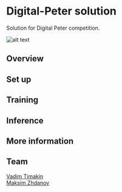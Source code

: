 # Digital-Peter solution
Solution for Digital Peter competition.

![alt text](https://github.com/t0efL/Digital-Peter/blob/main/img.jpg)

## Overview

## Set up

## Training

## Inference

## More information

## Team
[Vadim Timakin](https://github.com/t0efL)  
[Maksim Zhdanov](https://github.com/xzcodes)
